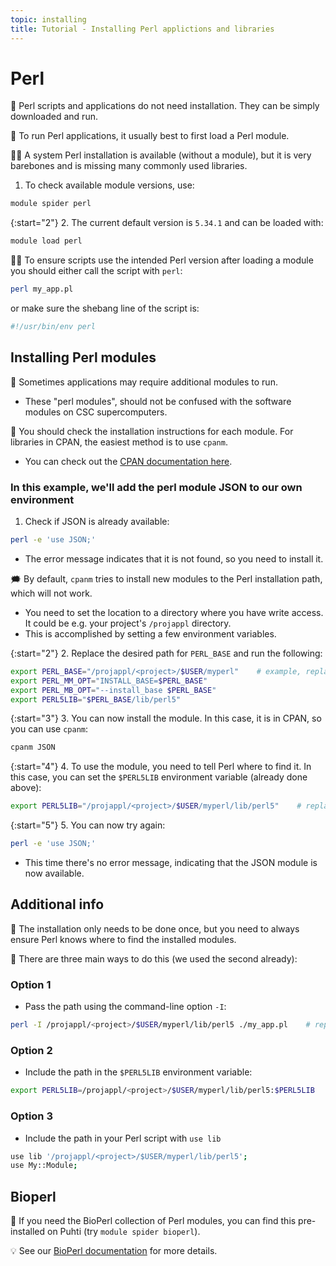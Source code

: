 ```yaml
---
topic: installing
title: Tutorial - Installing Perl applictions and libraries
---
```


# Perl

💬 Perl scripts and applications do not need installation. They can be simply downloaded and run.

💬 To run Perl applications, it usually best to first load a Perl module.

☝🏻 A system Perl installation is available (without a module), but it is very barebones and is missing many commonly used libraries.

1. To check available module versions, use:

```bash
module spider perl
```

{:start="2"}
2. The current default version is `5.34.1` and can be loaded with:

```bash
module load perl
```

☝🏻 To ensure scripts use the intended Perl version after loading a module you should either call the script with `perl`:

```bash
perl my_app.pl
```

or make sure the shebang line of the script is:

```bash
#!/usr/bin/env perl
```

## Installing Perl modules

💬 Sometimes applications may require additional modules to run.

- These "perl modules", should not be confused with the software modules on CSC supercomputers.

💬 You should check the installation instructions for each module. For
libraries in CPAN, the easiest method is to use `cpanm`.

- You can check out the [CPAN documentation here](https://metacpan.org/dist/App-cpanminus/view/bin/cpanm).

### In this example, we'll add the perl module JSON to our own environment

1. Check if JSON is already available:

```bash
perl -e 'use JSON;'
```

- The error message indicates that it is not found, so you need to install it.

🗯 By default, `cpanm` tries to install new modules to the Perl installation path, which will not work.

- You need to set the location to a directory where you have write access. It could be e.g. your project's `/projappl` directory.
- This is accomplished by setting a few environment variables.

{:start="2"}
2. Replace the desired path for `PERL_BASE` and run the following:

```bash
export PERL_BASE="/projappl/<project>/$USER/myperl"    # example, replace <project> with your CSC project, e.g. project_2001234
export PERL_MM_OPT="INSTALL_BASE=$PERL_BASE"
export PERL_MB_OPT="--install_base $PERL_BASE"
export PERL5LIB="$PERL_BASE/lib/perl5"
```

{:start="3"}
3. You can now install the module. In this case, it is in CPAN, so you can use `cpanm`:

```bash
cpanm JSON
```

{:start="4"}
4. To use the module, you need to tell Perl where to find it. In this case, you can set the `$PERL5LIB` environment variable (already done above):

```bash
export PERL5LIB="/projappl/<project>/$USER/myperl/lib/perl5"    # replace <project> with your CSC project, e.g. project_2001234
```

{:start="5"}
5. You can now try again:

```bash
perl -e 'use JSON;'
```

- This time there's no error message, indicating that the JSON module is now available.

## Additional info

💬 The installation only needs to be done once, but you need to always ensure Perl knows where to find the installed modules.

💭 There are three main ways to do this (we used the second already):

### Option 1

- Pass the path using the command-line option `-I`:

```bash
perl -I /projappl/<project>/$USER/myperl/lib/perl5 ./my_app.pl    # replace <project> with your CSC project, e.g. project_2001234
```

### Option 2

- Include the path in the `$PERL5LIB` environment variable:

```bash
export PERL5LIB=/projappl/<project>/$USER/myperl/lib/perl5:$PERL5LIB    # replace <project> with your CSC project, e.g. project_2001234
```

### Option 3

- Include the path in your Perl script with `use lib`

```bash
use lib '/projappl/<project>/$USER/myperl/lib/perl5';
use My::Module;
```

## Bioperl

💬 If you need the BioPerl collection of Perl modules, you can find this pre-installed on Puhti (try `module spider bioperl`).

💡 See our [BioPerl documentation](https://docs.csc.fi/apps/bioperl/) for more details.
